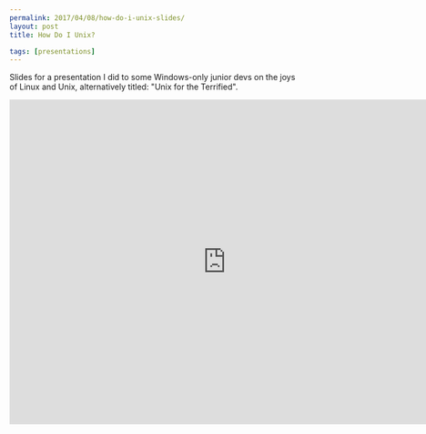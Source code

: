 ```yaml
---
permalink: 2017/04/08/how-do-i-unix-slides/
layout: post
title: How Do I Unix?

tags: [presentations]
---
```


Slides for a presentation I did to some Windows-only junior devs on the joys of Linux
and Unix, alternatively titled: "Unix for the Terrified".

<iframe src="https://www.slideshare.net/deejaygraham/slideshelf" width="760px" height="570px"
  frameborder="0" marginwidth="0" marginheight="0" scrolling="no"
  style="border:none;" allowfullscreen webkitallowfullscreen mozallowfullscreen>
</iframe>

